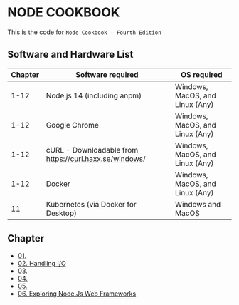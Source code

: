 # NODE COOKBOOK 
  This is the code for `Node Cookbook - Fourth Edition`

## Software and Hardware List

| Chapter  | Software required                                      | OS required                     |
| -------- | ------------------------------------------------------ | ------------------------------- |
| 1-12     | Node.js 14 (including anpm)                            | Windows, MacOS, and Linux (Any) |
| 1-12     | Google Chrome                                          | Windows, MacOS, and Linux (Any) |
| 1-12     | cURL - Downloadable from https://curl.haxx.se/windows/ | Windows, MacOS, and Linux (Any) |
| 1-12     | Docker                                                 | Windows, MacOS, and Linux (Any) |
| 11       | Kubernetes (via Docker for Desktop)                    | Windows and MacOS               |

## Chapter
  + [01. ](#) 
  + [02. Handling I/O](./chapter02/) 
  + [03. ](#) 
  + [04. ](#) 
  + [05. ](#) 
  + [06. Exploring Node.Js Web Frameworks](./chapter06/)

